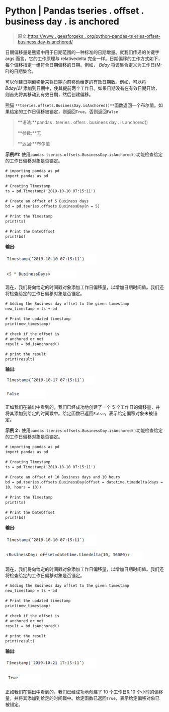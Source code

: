 # Python | Pandas tseries . offset . business day . is anchored

> 原文:[https://www . geesforgeks . org/python-pandas-ts eries-offset-business day-is anchored/](https://www.geeksforgeeks.org/python-pandas-tseries-offsets-businessday-isanchored/)

日期偏移量是熊猫中用于日期范围的一种标准的日期增量。就我们传递的关键字 args 而言，它的工作原理与 relativedelta 完全一样。日期偏移的工作方式如下，每个偏移指定一组符合日期偏移的日期。例如， *Bday* 将该集合定义为工作日(M-F)的日期集合。

可以创建日期偏移量来将日期向前移动给定的有效日期数。例如，可以将 *Bday(2)* 添加到日期中，使其提前两个工作日。如果日期没有在有效日期开始，则首先将其移动到有效日期，然后创建偏移。

熊猫 `**tseries.offsets.BusinessDay.isAnchored()**`函数返回一个布尔值。如果给定的工作日偏移被锚定，则返回`True`，否则返回`False`

> **语法:**pandas . tseries . offers . business day . is anchored()
> 
> **参数:**无
> 
> **返回:**布尔值

**示例#1:** 使用`pandas.tseries.offsets.BusinessDay.isAnchored()`功能检查给定的工作日偏移对象是否锚定。

```
# importing pandas as pd
import pandas as pd

# Creating Timestamp
ts = pd.Timestamp('2019-10-10 07:15:11')

# Create an offset of 5 Business days
bd = pd.tseries.offsets.BusinessDay(n = 5)

# Print the Timestamp
print(ts)

# Print the DateOffset
print(bd)
```

**输出:**

![](img/31fa9e80203f8bb21b39d4385472bd28.png)

![](img/1d1737a5d0b06b452ab379d87f50258d.png)

现在，我们将向给定的时间戳对象添加工作日偏移量，以增加日期时间值。我们还将检查给定的工作日偏移对象是否锚定。

```
# Adding the Business day offset to the given timestamp
new_timestamp = ts + bd

# Print the updated timestamp
print(new_timestamp)

# check if the offset is 
# anchored or not
result = bd.isAnchored()

# print the result
print(result)
```

**输出:**

![](img/d10efe783a87515533a70042bbdd85cc.png)

![](img/2134f1326ee7fbc4388c96657e61fcb9.png)

正如我们在输出中看到的，我们已经成功地创建了一个 5 个工作日的偏移量，并将其添加到给定的时间戳中。给定函数已返回`False`，表示给定偏移对象未被锚定。

**示例 2 :** 使用`pandas.tseries.offsets.BusinessDay.isAnchored()`功能检查给定的工作日偏移对象是否锚定。

```
# importing pandas as pd
import pandas as pd

# Creating Timestamp
ts = pd.Timestamp('2019-10-10 07:15:11')

# Create an offset of 10 Business days and 10 hours
bd = pd.tseries.offsets.BusinessDay(offset = datetime.timedelta(days = 10, hours = 10))

# Print the Timestamp
print(ts)

# Print the DateOffset
print(bd)
```

**输出:**

![](img/31fa9e80203f8bb21b39d4385472bd28.png)

![](img/3ddc56673632c0084372bea2f71ab964.png)

现在，我们将向给定的时间戳对象添加工作日偏移量，以增加日期时间值。我们还将检查给定的工作日偏移对象是否锚定。

```
# Adding the Business day offset to the given timestamp
new_timestamp = ts + bd

# Print the updated timestamp
print(new_timestamp)

# check if the offset is 
# anchored or not
result = bd.isAnchored()

# print the result
print(result)
```

**输出:**

![](img/28a71a7149304daec7031eb0c4d37537.png)

![](img/1ded2e835f30ec88a2e2b0979f1a2c78.png)

正如我们在输出中看到的，我们已经成功地创建了 10 个工作日& 10 个小时的偏移量，并将其添加到给定的时间戳中。给定函数已返回`True`，表示给定偏移对象已被锚定。
